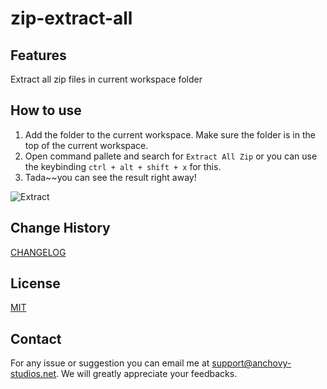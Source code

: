 # zip-extract-all

## Features

Extract all zip files in current workspace folder

## How to use

1. Add the folder to the current workspace. Make sure the folder is in the top of the current workspace.
2. Open command pallete and search for `Extract All Zip` or you can use the keybinding `ctrl + alt + shift + x` for this.
3. Tada~~you can see the result right away!

![Extract](https://media.giphy.com/media/VCtvXCXR6QSeGBZ0C4/giphy.gif "Extract")

## Change History
[CHANGELOG](https://github.com/Anchovy-Studios/zip-extract-all/blob/master/CHANGELOG)

## License

[MIT](https://github.com/Anchovy-Studios/zip-extract-all/blob/master/LICENSE)

## Contact

For any issue or suggestion you can email me at support@anchovy-studios.net. We will greatly appreciate your feedbacks.